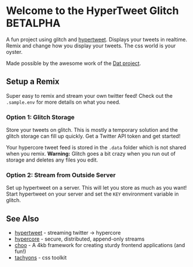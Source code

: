 Welcome to the HyperTweet Glitch BETALPHA
=========================

A fun project using glitch and [hypertweet](https://github.com/joehand/hypertweet). Displays your tweets in realtime. Remix and change how you display your tweets. The css world is your oyster.

Made possible by the awesome work of the [Dat project](https://datproject.org).

Setup a Remix
------------

Super easy to remix and stream your own twitter feed! Check out the `.sample.env` for more details on what you need.

### Option 1: Glitch Storage

Store your tweets on glitch. This is mostly a temporary solution and the glitch storage can fill up quickly. Get a Twitter API token and get started!

Your hypercore tweet feed is stored in the `.data` folder which is not shared when you remix. **Warning:** Glitch goes a bit crazy when you run out of storage and deletes any files you edit.

### Option 2: Stream from Outside Server

Set up hypertweet on a server. This will let you store as much as you want! Start hypertweet on your server and set the `KEY` environment variable in glitch.

## See Also

* [hypertweet](https://github.com/joehand/hypertweet) - streaming twitter -> hypercore
* [hypercore](https://github.com/mafintosh/hypercore) - secure, distributed, append-only streams
* [choo](https://github.com/yoshuawuyts/choo) - A 4kb framework for creating sturdy frontend applications (and fun!)
* [tachyons](tachyons.io) - css toolkit
